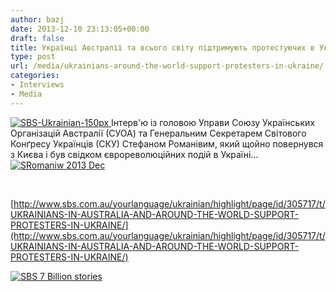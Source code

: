 ```yaml
---
author: bazj
date: 2013-12-10 23:13:05+00:00
draft: false
title: Українці Австралії та всього світу підтримують протестуючих в Україні
type: post
url: /media/ukrainians-around-the-world-support-protesters-in-ukraine/
categories:
- Interviews
- Media
---
```


[![SBS-Ukrainian-150px](http://www.ozeukes.com/wp-content/uploads/2013/12/SBS-Ukrainian-150px.jpg)
](http://www.ozeukes.com/wp-content/uploads/2013/12/SBS-Ukrainian-150px.jpg)Інтерв'ю із головою Управи Союзу Українських Організацій Австралії (СУОА) та Генеральним Секретарем Світового Конґресу Українців (СКУ) Стефаном Романівим, який щойно повернувся з Києва і був свідком єврореволюційних подій в Україні…[![SRomaniw 2013 Dec](http://www.ozeukes.com/wp-content/uploads/2013/12/SRomaniw-2013-Dec.jpg)
](http://www.ozeukes.com/wp-content/uploads/2013/12/SRomaniw-2013-Dec.jpg)

 

[http://www.sbs.com.au/yourlanguage/ukrainian/highlight/page/id/305717/t/UKRAINIANS-IN-AUSTRALIA-AND-AROUND-THE-WORLD-SUPPORT-PROTESTERS-IN-UKRAINE/](http://www.sbs.com.au/yourlanguage/ukrainian/highlight/page/id/305717/t/UKRAINIANS-IN-AUSTRALIA-AND-AROUND-THE-WORLD-SUPPORT-PROTESTERS-IN-UKRAINE/)



[![SBS 7 Billion stories](http://www.ozeukes.com/wp-content/uploads/2013/12/SBS-7-Billion-stories.jpg)
](http://www.sbs.com.au/yourlanguage/ukrainian)
